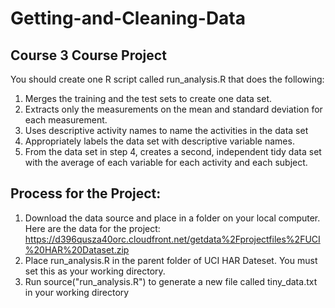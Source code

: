 Getting-and-Cleaning-Data
=========================
Course 3 Course Project
-------------------------
 You should create one R script called run_analysis.R that does the following:
 1. Merges the training and the test sets to create one data set.
 2. Extracts only the measurements on the mean and standard deviation for each measurement. 
 3. Uses descriptive activity names to name the activities in the data set
 4. Appropriately labels the data set with descriptive variable names. 
 5. From the data set in step 4, creates a second, independent tidy data set with the average of each variable for each activity     and each subject.


Process for the Project:
-------------------------
 1. Download the data source and place in a folder on your local computer.
 Here are the data for the project: 
https://d396qusza40orc.cloudfront.net/getdata%2Fprojectfiles%2FUCI%20HAR%20Dataset.zip 
 2. Place run_analysis.R in the parent folder of UCI HAR Dateset. You must set this as your working directory.
 3. Run source("run_analysis.R") to generate a new file called tiny_data.txt in your working directory
